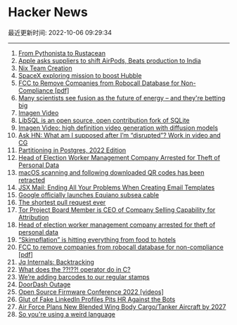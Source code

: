 # Hacker News

最近更新时间: 2022-10-06 09:29:34

--- 
1. [From Pythonista to Rustacean](https://github.com/rochacbruno/py2rs) 
2. [Apple asks suppliers to shift AirPods, Beats production to India](https://asia.nikkei.com/Spotlight/Supply-Chain/Apple-asks-suppliers-to-shift-AirPods-Beats-production-to-India) 
3. [Nix Team Creation](https://discourse.nixos.org/t/nix-team-creation/22228) 
4. [SpaceX exploring mission to boost Hubble](https://orbitalindex.com/archive/2022-10-05-Issue-188/) 
5. [FCC to Remove Companies from Robocall Database for Non-Compliance [pdf]](https://docs.fcc.gov/public/attachments/DOC-387840A1.pdf) 
6. [Many scientists see fusion as the future of energy – and they're betting big](https://www.nationalgeographic.co.uk/science-and-technology/2022/10/many-scientists-see-fusion-as-the-future-of-energy-and-theyre-betting-big) 
7. [Imagen Video](https://imagen.research.google/video/) 
8. [LibSQL is an open source, open contribution fork of SQLite](https://github.com/libsql/libsql) 
9. [Imagen Video: high definition video generation with diffusion models](https://imagen.research.google/video/) 
10. [Ask HN: What am I supposed after I’m “disrupted”? Work in video and CG](https://news.ycombinator.com/item?id=33099182) 
11. [Partitioning in Postgres, 2022 Edition](https://brandur.org/fragments/postgres-partitioning-2022) 
12. [Head of Election Worker Management Company Arrested for Theft of Personal Data](https://da.lacounty.gov/media/news/head-election-worker-management-company-arrested-connection-theft-personal-data) 
13. [macOS scanning and following downloaded QR codes has been retracted](https://twitter.com/hodgesmr/status/1577739222412312578) 
14. [JSX Mail: Ending All Your Problems When Creating Email Templates](https://jsx-mail.org) 
15. [Google officially launches Equiano subsea cable](https://www.datacenterdynamics.com/en/news/google-officially-launches-equiano-subsea-cable/) 
16. [The shortest pull request ever](https://github.com/spyder-ide/spyder-docs/pull/332) 
17. [Tor Project Board Member is CEO of Company Selling Capability for Attribution](https://blog.torproject.org/role-tor-project-board-conflicts-interest/) 
18. [Head of election worker management company arrested for theft of personal data](https://da.lacounty.gov/media/news/head-election-worker-management-company-arrested-connection-theft-personal-data) 
19. [“Skimpflation” is hitting everything from food to hotels](https://www.cbsnews.com/news/skimpflation-inflation-reducing-food-service-quality/) 
20. [FCC to remove companies from robocall database for non-compliance [pdf]](https://docs.fcc.gov/public/attachments/DOC-387840A1.pdf) 
21. [Jq Internals: Backtracking](https://github.com/stedolan/jq/wiki/Internals:-backtracking) 
22. [What does the ??!??! operator do in C?](https://stackoverflow.com/questions/7825055/what-does-the-operator-do-in-c) 
23. [We’re adding barcodes to our regular stamps](https://www.royalmail.com/sending/barcoded-stamps) 
24. [DoorDash Outage](https://www.doordash.com) 
25. [Open Source Firmware Conference 2022 [videos]](https://www.osfc.io/2022/schedule/) 
26. [Glut of Fake LinkedIn Profiles Pits HR Against the Bots](https://krebsonsecurity.com/2022/10/glut-of-fake-linkedin-profiles-pits-hr-against-the-bots/) 
27. [Air Force Plans New Blended Wing Body Cargo/Tanker Aircraft by 2027](https://www.airandspaceforces.com/air-force-plans-new-blended-wing-body-cargo-tanker-aircraft-by-2027/) 
28. [So you're using a weird language](https://morepablo.com/2022/09/so-you-re-using-a-weird-language.html) 
